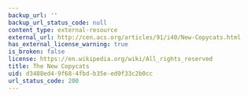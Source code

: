 ```yaml
---
backup_url: ''
backup_url_status_code: null
content_type: external-resource
external_url: http://cen.acs.org/articles/91/i40/New-Copycats.html
has_external_license_warning: true
is_broken: false
license: https://en.wikipedia.org/wiki/All_rights_reserved
title: The New Copycats
uid: d3488ed4-9f68-4fbd-b35e-ed9f33c2b0cc
url_status_code: 200
---
```

